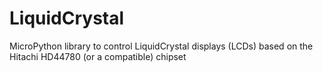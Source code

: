 # LiquidCrystal
MicroPython library to control LiquidCrystal displays (LCDs) based on the Hitachi HD44780 (or a compatible) chipset
